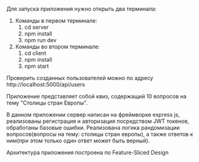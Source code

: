 Для запуска приложения нужно открыть два терминала:
1) Команды в первом терминале:
    1. cd server
    2. npm install
    3. npm run dev
2) Команды во втором терминале:
    1. cd client
    2. npm install
    3. npm start

Проверить созданных пользователей можно по адресу http://localhost:5000/api/users

Приложение представляет собой квиз, содержащий 10 вопросов на тему "Столицы стран Европы".

В данном приложении сервер написан на фреймворке express js, реализованы регистрация и авторизация посредством JWT токенов, обработаны базовые ошибки.
Реализована логика рандомизации вопросов(вопросы на тему: столицы стран европы), а также ответов к ним(при этом только один ответ может быть верный).

Архитектура приложения построена по Feature-Sliced Design
